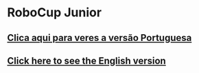 # RoboCup Junior

## [Clica aqui para veres a versão Portuguesa](/README_PT.md)
## [Click here to see the English version](/README_EN.md)